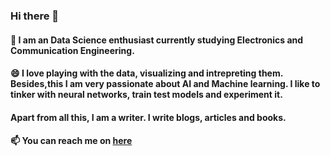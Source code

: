 ### Hi there 👋



#### 🌱 I am an Data Science enthusiast currently studying Electronics and Communication Engineering. 
#### 😄 I love playing with the data, visualizing and intrepreting them. Besides,this I am very passionate about AI and Machine learning. I like to tinker with neural networks, train test models and experiment it. 
#### Apart from all this, I am a writer. I write blogs, articles and books.
#### 📫 You can reach me on [here](https://www.linkedin.com/in/aayushma-pant/)



